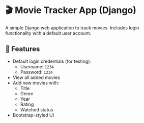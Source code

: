 # 🎬 Movie Tracker App (Django)

A simple Django web application to track movies. Includes login functionality with a default user account.

## 🚀 Features

- Default login credentials (for testing):
  - Username: `1234`
  - Password: `1234`
- View all added movies
- Add new movies with:
  - Title
  - Genre
  - Year
  - Rating
  - Watched status
- Bootstrap-styled UI
